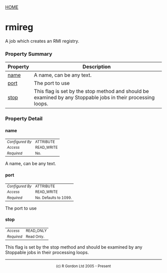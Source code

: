 [HOME](../../../README.md)
# rmireg

A job which creates an RMI registry.

### Property Summary

| Property | Description |
| -------- | ----------- |
| [name](#propertyname) | A name, can be any text. | 
| [port](#propertyport) | The port to use | 
| [stop](#propertystop) | This flag is set by the stop method and should be examined by any Stoppable jobs in their processing loops. | 


### Property Detail
#### name <a name="propertyname"></a>

<table style='font-size:smaller'>
      <tr><td><i>Configured By</i></td><td>ATTRIBUTE</td></tr>
      <tr><td><i>Access</i></td><td>READ_WRITE</td></tr>
      <tr><td><i>Required</i></td><td>No.</td></tr>
</table>

A name, can be any text.

#### port <a name="propertyport"></a>

<table style='font-size:smaller'>
      <tr><td><i>Configured By</i></td><td>ATTRIBUTE</td></tr>
      <tr><td><i>Access</i></td><td>READ_WRITE</td></tr>
      <tr><td><i>Required</i></td><td>No. Defaults to 1099.</td></tr>
</table>

The port to use

#### stop <a name="propertystop"></a>

<table style='font-size:smaller'>
      <tr><td><i>Access</i></td><td>READ_ONLY</td></tr>
      <tr><td><i>Required</i></td><td>Read Only.</td></tr>
</table>

This flag is set by the stop method and should
be examined by any Stoppable jobs in their processing loops.


-----------------------

<div style='font-size: smaller; text-align: center;'>(c) R Gordon Ltd 2005 - Present</div>
